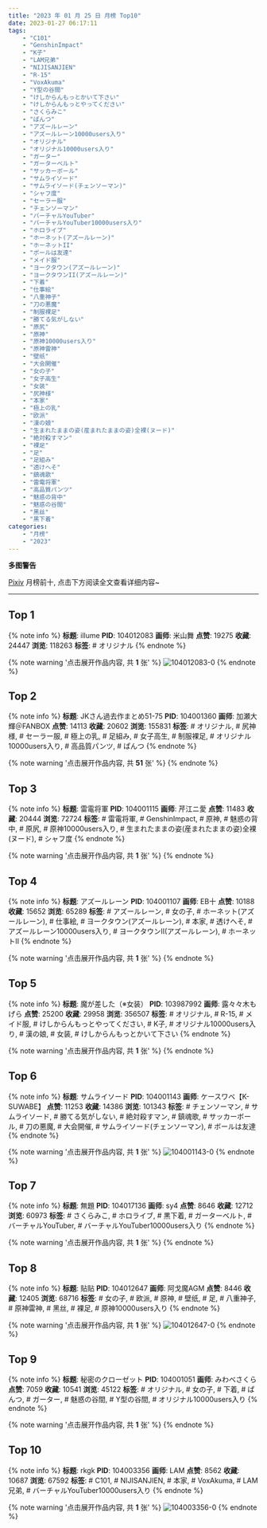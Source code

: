 ```yaml
---
title: "2023 年 01 月 25 日 月榜 Top10"
date: 2023-01-27 06:17:11
tags:
    - "C101"
    - "GenshinImpact"
    - "K子"
    - "LAM兄弟"
    - "NIJISANJIEN"
    - "R-15"
    - "VoxAkuma"
    - "Y型の谷間"
    - "けしからんもっとかいて下さい"
    - "けしからんもっとやってください"
    - "さくらみこ"
    - "ぱんつ"
    - "アズールレーン"
    - "アズールレーン10000users入り"
    - "オリジナル"
    - "オリジナル10000users入り"
    - "ガーター"
    - "ガーターベルト"
    - "サッカーボール"
    - "サムライソード"
    - "サムライソード(チェンソーマン)"
    - "シャフ度"
    - "セーラー服"
    - "チェンソーマン"
    - "バーチャルYouTuber"
    - "バーチャルYouTuber10000users入り"
    - "ホロライブ"
    - "ホーネット(アズールレーン)"
    - "ホーネットII"
    - "ボールは友達"
    - "メイド服"
    - "ヨークタウン(アズールレーン)"
    - "ヨークタウンII(アズールレーン)"
    - "下着"
    - "仕事絵"
    - "八重神子"
    - "刀の悪魔"
    - "制服裸足"
    - "勝てる気がしない"
    - "原尻"
    - "原神"
    - "原神10000users入り"
    - "原神雷神"
    - "壁纸"
    - "大会開催"
    - "女の子"
    - "女子高生"
    - "女装"
    - "尻神様"
    - "本家"
    - "極上の乳"
    - "欧派"
    - "漢の娘"
    - "生まれたままの姿(産まれたままの姿)全裸(ヌード)"
    - "絶対殺すマン"
    - "裸足"
    - "足"
    - "足組み"
    - "透けへそ"
    - "鎮魂歌"
    - "雷電将軍"
    - "高品質パンツ"
    - "魅惑の背中"
    - "魅惑の谷間"
    - "黑丝"
    - "黒下着"
categories:
    - "月榜"
    - "2023"
---
```


<i class="fa fa-triangle-exclamation"></i>**多图警告**<i class="fa fa-triangle-exclamation"></i>

[Pixiv](https://www.pixiv.net/) 月榜前十, 点击下方阅读全文查看详细内容~

<!-- more -->

---

## Top 1

{% note info %}
**标题**: illume
**PID**: 104012083 **画师**: 米山舞
**点赞**: 19275 **收藏**: 24447 **浏览**: 118263
**标签**: # オリジナル
{% endnote %}

{% note warning '点击展开作品内容, 共 **1** 张' %}
![104012083-0](https://i.pixiv.re/img-original/img/2022/12/29/12/34/18/104012083_p0.jpg)
{% endnote %}

## Top 2

{% note info %}
**标题**: JKさん過去作まとめ51-75
**PID**: 104001360 **画师**: 加瀬大輝＠FANBOX
**点赞**: 14113 **收藏**: 20602 **浏览**: 155831
**标签**: # オリジナル, # 尻神様, # セーラー服, # 極上の乳, # 足組み, # 女子高生, # 制服裸足, # オリジナル10000users入り, # 高品質パンツ, # ぱんつ
{% endnote %}

{% note warning '点击展开作品内容, 共 **51** 张' %}
{% endnote %}

## Top 3

{% note info %}
**标题**: 雷電将軍
**PID**: 104001115 **画师**: 芹江ニ愛
**点赞**: 11483 **收藏**: 20444 **浏览**: 72724
**标签**: # 雷電将軍, # GenshinImpact, # 原神, # 魅惑の背中, # 原尻, # 原神10000users入り, # 生まれたままの姿(産まれたままの姿)全裸(ヌード), # シャフ度
{% endnote %}

{% note warning '点击展开作品内容, 共 **1** 张' %}
{% endnote %}

## Top 4

{% note info %}
**标题**: アズールレーン
**PID**: 104001107 **画师**: EB十
**点赞**: 10188 **收藏**: 15652 **浏览**: 65289
**标签**: # アズールレーン, # 女の子, # ホーネット(アズールレーン), # 仕事絵, # ヨークタウン(アズールレーン), # 本家, # 透けへそ, # アズールレーン10000users入り, # ヨークタウンII(アズールレーン), # ホーネットII
{% endnote %}

{% note warning '点击展开作品内容, 共 **1** 张' %}
{% endnote %}

## Top 5

{% note info %}
**标题**: 魔が差した（※女装）
**PID**: 103987992 **画师**: 露々々木もげら
**点赞**: 25200 **收藏**: 29958 **浏览**: 356507
**标签**: # オリジナル, # R-15, # メイド服, # けしからんもっとやってください, # K子, # オリジナル10000users入り, # 漢の娘, # 女装, # けしからんもっとかいて下さい
{% endnote %}

{% note warning '点击展开作品内容, 共 **1** 张' %}
{% endnote %}

## Top 6

{% note info %}
**标题**: サムライソード
**PID**: 104001143 **画师**: ケースワベ【K-SUWABE】
**点赞**: 11253 **收藏**: 14386 **浏览**: 101343
**标签**: # チェンソーマン, # サムライソード, # 勝てる気がしない, # 絶対殺すマン, # 鎮魂歌, # サッカーボール, # 刀の悪魔, # 大会開催, # サムライソード(チェンソーマン), # ボールは友達
{% endnote %}

{% note warning '点击展开作品内容, 共 **1** 张' %}
![104001143-0](https://i.pixiv.re/img-original/img/2022/12/29/00/00/29/104001143_p0.jpg)
{% endnote %}

## Top 7

{% note info %}
**标题**: 無題
**PID**: 104017136 **画师**: sy4
**点赞**: 8646 **收藏**: 12712 **浏览**: 60973
**标签**: # さくらみこ, # ホロライブ, # 黒下着, # ガーターベルト, # バーチャルYouTuber, # バーチャルYouTuber10000users入り
{% endnote %}

{% note warning '点击展开作品内容, 共 **1** 张' %}
{% endnote %}

## Top 8

{% note info %}
**标题**: 贴贴
**PID**: 104012647 **画师**: 阿戈魔AGM
**点赞**: 8446 **收藏**: 12405 **浏览**: 68716
**标签**: # 女の子, # 欧派, # 原神, # 壁纸, # 足, # 八重神子, # 原神雷神, # 黑丝, # 裸足, # 原神10000users入り
{% endnote %}

{% note warning '点击展开作品内容, 共 **1** 张' %}
![104012647-0](https://i.pixiv.re/img-original/img/2022/12/29/13/06/02/104012647_p0.jpg)
{% endnote %}

## Top 9

{% note info %}
**标题**: 秘密のクローゼット
**PID**: 104001051 **画师**: みわべさくら
**点赞**: 7059 **收藏**: 10541 **浏览**: 45122
**标签**: # オリジナル, # 女の子, # 下着, # ぱんつ, # ガーター, # 魅惑の谷間, # Y型の谷間, # オリジナル10000users入り
{% endnote %}

{% note warning '点击展开作品内容, 共 **1** 张' %}
{% endnote %}

## Top 10

{% note info %}
**标题**: rkgk
**PID**: 104003356 **画师**: LAM
**点赞**: 8562 **收藏**: 10687 **浏览**: 67592
**标签**: # C101, # NIJISANJIEN, # 本家, # VoxAkuma, # LAM兄弟, # バーチャルYouTuber10000users入り
{% endnote %}

{% note warning '点击展开作品内容, 共 **1** 张' %}
![104003356-0](https://i.pixiv.re/img-original/img/2022/12/29/01/10/19/104003356_p0.png)
{% endnote %}
